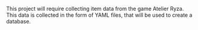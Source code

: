 This project will require collecting item data from the game Atelier Ryza. This data is collected in the form of YAML files, that will be used to create a database.
